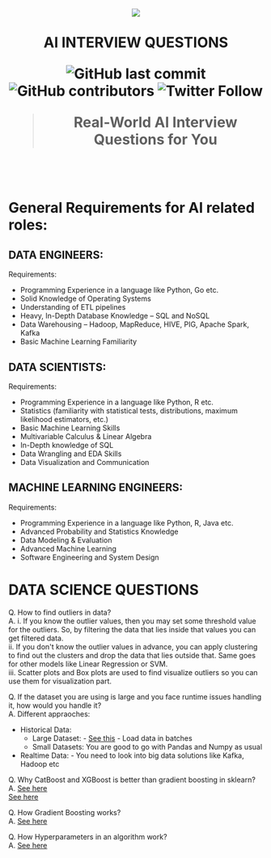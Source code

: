 <h1 align="center">
    <a href="https://github.com/mrsaeeddev/ai-interview-questions">
        <img src="https://raw.githubusercontent.com/mrsaeeddev/ai-interview-questions/master/logo.png">
    </a>
    <br/>
    <br/>
  AI INTERVIEW QUESTIONS
  
![GitHub last commit](https://img.shields.io/github/last-commit/mrsaeeddev/ai-interview-questions)
![GitHub contributors](https://img.shields.io/github/contributors/mrsaeeddev/ai-interview-questions)
![Twitter Follow](https://img.shields.io/twitter/follow/mrsaeeddev?label=Follow&style=social)
  > Real-World AI Interview Questions for You
</h1>
<br/>
<br/>

# General Requirements for AI related roles:

## DATA ENGINEERS:

Requirements:
- Programming Experience in a language like Python, Go etc.
- Solid Knowledge of Operating Systems
- Understanding of ETL pipelines
- Heavy, In-Depth Database Knowledge – SQL and NoSQL
- Data Warehousing – Hadoop, MapReduce, HIVE, PIG, Apache Spark, Kafka
- Basic Machine Learning Familiarity

## DATA SCIENTISTS:

Requirements:
- Programming Experience in a language like Python, R etc.
- Statistics (familiarity with statistical tests, distributions, maximum likelihood estimators, etc.)
- Basic Machine Learning Skills
- Multivariable Calculus & Linear Algebra
- In-Depth knowledge of SQL
- Data Wrangling and EDA Skills
- Data Visualization and Communication

## MACHINE LEARNING ENGINEERS:

Requirements:
- Programming Experience in a language like Python, R, Java etc.
- Advanced Probability and Statistics Knowledge
- Data Modeling & Evaluation
- Advanced Machine Learning
- Software Engineering and System Design

# DATA SCIENCE QUESTIONS

Q. How to find outliers in data?
<br />
A. i. If you know the outlier values, then you may set some threshold value for the outliers. So, by filtering the data that lies inside that values you can get filtered data.
<br />
ii. If you don't know the outlier values in advance, you can apply clustering to find out the clusters and drop the data that lies outside that. Same goes for other models like Linear Regression or SVM. 
<br />
iii. Scatter plots and Box plots are used to find visualize outliers so you can use them for visualization part.

Q. If the dataset you are using is large and you face runtime issues handling it, how would you handle it?
<br />
A. Different appraoches:
<br />
- Historical Data:
    - Large Dataset: - [See this](https://www.analyticsvidhya.com/blog/2018/08/dask-big-datasets-machine_learning-python/)
                     - Load data in batches
    - Small Datasets: You are good to go with Pandas and Numpy as usual
- Realtime Data: - You need to look into big data solutions like Kafka, Hadoop etc

Q. Why CatBoost and XGBoost is better than gradient boosting in sklearn?
<br />
A. [See here](https://datascience.stackexchange.com/questions/16904/gbm-vs-xgboost-key-differences)
<br />
[See here](https://datascience.stackexchange.com/questions/49567/lightgbm-vs-xgboost-vs-catboost)

Q. How Gradient Boosting works?
<br />
A. [See here](https://www.displayr.com/gradient-boosting-the-coolest-kid-on-the-machine-learning-block/)

Q. How Hyperparameters in an algorithm work?
<br />
A. [See here](https://towardsdatascience.com/understanding-hyperparameters-and-its-optimisation-techniques-f0debba07568)

